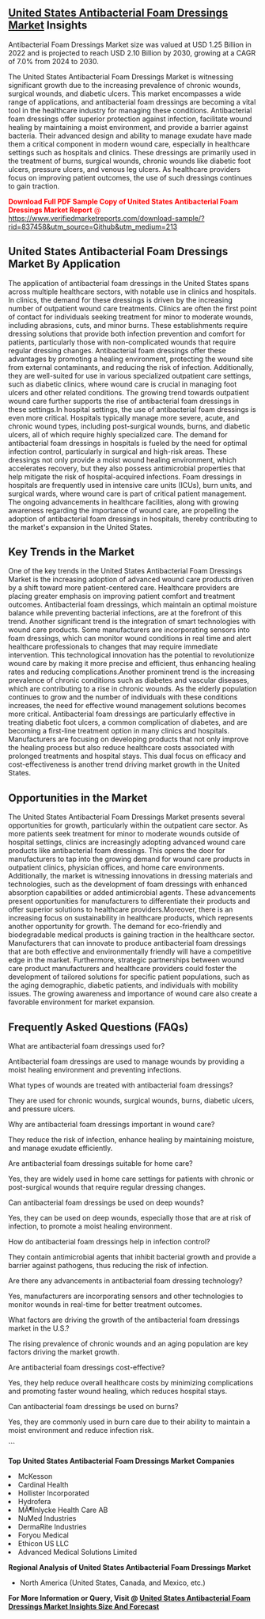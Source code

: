 <h2><a href="https://www.verifiedmarketreports.com/download-sample/?rid=837458&amp;utm_source=Github&amp;utm_medium=213" target="_blank">United States Antibacterial Foam Dressings Market</a> Insights</h2><p>Antibacterial Foam Dressings Market size was valued at USD 1.25 Billion in 2022 and is projected to reach USD 2.10 Billion by 2030, growing at a CAGR of 7.0% from 2024 to 2030.</p><p><p>The United States Antibacterial Foam Dressings Market is witnessing significant growth due to the increasing prevalence of chronic wounds, surgical wounds, and diabetic ulcers. This market encompasses a wide range of applications, and antibacterial foam dressings are becoming a vital tool in the healthcare industry for managing these conditions. Antibacterial foam dressings offer superior protection against infection, facilitate wound healing by maintaining a moist environment, and provide a barrier against bacteria. Their advanced design and ability to manage exudate have made them a critical component in modern wound care, especially in healthcare settings such as hospitals and clinics. These dressings are primarily used in the treatment of burns, surgical wounds, chronic wounds like diabetic foot ulcers, pressure ulcers, and venous leg ulcers. As healthcare providers focus on improving patient outcomes, the use of such dressings continues to gain traction. <p><span class=""><span style="color: #ff0000;"><strong>Download Full PDF Sample Copy of United States Antibacterial Foam Dressings Market Report</strong> @ </span><a href="https://www.verifiedmarketreports.com/download-sample/?rid=837458&amp;utm_source=Github&amp;utm_medium=213" target="_blank">https://www.verifiedmarketreports.com/download-sample/?rid=837458&amp;utm_source=Github&amp;utm_medium=213</a></span></p></p><h2>United States Antibacterial Foam Dressings Market By Application</h2><p>The application of antibacterial foam dressings in the United States spans across multiple healthcare sectors, with notable use in clinics and hospitals. In clinics, the demand for these dressings is driven by the increasing number of outpatient wound care treatments. Clinics are often the first point of contact for individuals seeking treatment for minor to moderate wounds, including abrasions, cuts, and minor burns. These establishments require dressing solutions that provide both infection prevention and comfort for patients, particularly those with non-complicated wounds that require regular dressing changes. Antibacterial foam dressings offer these advantages by promoting a healing environment, protecting the wound site from external contaminants, and reducing the risk of infection. Additionally, they are well-suited for use in various specialized outpatient care settings, such as diabetic clinics, where wound care is crucial in managing foot ulcers and other related conditions. The growing trend towards outpatient wound care further supports the rise of antibacterial foam dressings in these settings.In hospital settings, the use of antibacterial foam dressings is even more critical. Hospitals typically manage more severe, acute, and chronic wound types, including post-surgical wounds, burns, and diabetic ulcers, all of which require highly specialized care. The demand for antibacterial foam dressings in hospitals is fueled by the need for optimal infection control, particularly in surgical and high-risk areas. These dressings not only provide a moist wound healing environment, which accelerates recovery, but they also possess antimicrobial properties that help mitigate the risk of hospital-acquired infections. Foam dressings in hospitals are frequently used in intensive care units (ICUs), burn units, and surgical wards, where wound care is part of critical patient management. The ongoing advancements in healthcare facilities, along with growing awareness regarding the importance of wound care, are propelling the adoption of antibacterial foam dressings in hospitals, thereby contributing to the market's expansion in the United States.<h2>Key Trends in the Market</h2><p>One of the key trends in the United States Antibacterial Foam Dressings Market is the increasing adoption of advanced wound care products driven by a shift toward more patient-centered care. Healthcare providers are placing greater emphasis on improving patient comfort and treatment outcomes. Antibacterial foam dressings, which maintain an optimal moisture balance while preventing bacterial infections, are at the forefront of this trend. Another significant trend is the integration of smart technologies with wound care products. Some manufacturers are incorporating sensors into foam dressings, which can monitor wound conditions in real time and alert healthcare professionals to changes that may require immediate intervention. This technological innovation has the potential to revolutionize wound care by making it more precise and efficient, thus enhancing healing rates and reducing complications.Another prominent trend is the increasing prevalence of chronic conditions such as diabetes and vascular diseases, which are contributing to a rise in chronic wounds. As the elderly population continues to grow and the number of individuals with these conditions increases, the need for effective wound management solutions becomes more critical. Antibacterial foam dressings are particularly effective in treating diabetic foot ulcers, a common complication of diabetes, and are becoming a first-line treatment option in many clinics and hospitals. Manufacturers are focusing on developing products that not only improve the healing process but also reduce healthcare costs associated with prolonged treatments and hospital stays. This dual focus on efficacy and cost-effectiveness is another trend driving market growth in the United States.<h2>Opportunities in the Market</h2><p>The United States Antibacterial Foam Dressings Market presents several opportunities for growth, particularly within the outpatient care sector. As more patients seek treatment for minor to moderate wounds outside of hospital settings, clinics are increasingly adopting advanced wound care products like antibacterial foam dressings. This opens the door for manufacturers to tap into the growing demand for wound care products in outpatient clinics, physician offices, and home care environments. Additionally, the market is witnessing innovations in dressing materials and technologies, such as the development of foam dressings with enhanced absorption capabilities or added antimicrobial agents. These advancements present opportunities for manufacturers to differentiate their products and offer superior solutions to healthcare providers.Moreover, there is an increasing focus on sustainability in healthcare products, which represents another opportunity for growth. The demand for eco-friendly and biodegradable medical products is gaining traction in the healthcare sector. Manufacturers that can innovate to produce antibacterial foam dressings that are both effective and environmentally friendly will have a competitive edge in the market. Furthermore, strategic partnerships between wound care product manufacturers and healthcare providers could foster the development of tailored solutions for specific patient populations, such as the aging demographic, diabetic patients, and individuals with mobility issues. The growing awareness and importance of wound care also create a favorable environment for market expansion.<h2>Frequently Asked Questions (FAQs)</h2><p>What are antibacterial foam dressings used for?</p><p>Antibacterial foam dressings are used to manage wounds by providing a moist healing environment and preventing infections.</p><p>What types of wounds are treated with antibacterial foam dressings?</p><p>They are used for chronic wounds, surgical wounds, burns, diabetic ulcers, and pressure ulcers.</p><p>Why are antibacterial foam dressings important in wound care?</p><p>They reduce the risk of infection, enhance healing by maintaining moisture, and manage exudate efficiently.</p><p>Are antibacterial foam dressings suitable for home care?</p><p>Yes, they are widely used in home care settings for patients with chronic or post-surgical wounds that require regular dressing changes.</p><p>Can antibacterial foam dressings be used on deep wounds?</p><p>Yes, they can be used on deep wounds, especially those that are at risk of infection, to promote a moist healing environment.</p><p>How do antibacterial foam dressings help in infection control?</p><p>They contain antimicrobial agents that inhibit bacterial growth and provide a barrier against pathogens, thus reducing the risk of infection.</p><p>Are there any advancements in antibacterial foam dressing technology?</p><p>Yes, manufacturers are incorporating sensors and other technologies to monitor wounds in real-time for better treatment outcomes.</p><p>What factors are driving the growth of the antibacterial foam dressings market in the U.S.?</p><p>The rising prevalence of chronic wounds and an aging population are key factors driving the market growth.</p><p>Are antibacterial foam dressings cost-effective?</p><p>Yes, they help reduce overall healthcare costs by minimizing complications and promoting faster wound healing, which reduces hospital stays.</p><p>Can antibacterial foam dressings be used on burns?</p><p>Yes, they are commonly used in burn care due to their ability to maintain a moist environment and reduce infection risk.</p>```</p><p><strong>Top United States Antibacterial Foam Dressings Market Companies</strong></p><div data-test-id=""><p><li>McKesson</li><li> Cardinal Health</li><li> Hollister Incorporated</li><li> Hydrofera</li><li> MÃ¶lnlycke Health Care AB</li><li> NuMed Industries</li><li> DermaRite Industries</li><li> Foryou Medical</li><li> Ethicon US LLC</li><li> Advanced Medical Solutions Limited</li></p><div><strong>Regional Analysis of&nbsp;United States Antibacterial Foam Dressings Market</strong></div><ul><li dir="ltr"><p dir="ltr">North America&nbsp;(United States, Canada, and Mexico, etc.)</p></li></ul><p><strong>For More Information or Query, Visit @&nbsp;</strong><strong><a href="https://www.verifiedmarketreports.com/product/antibacterial-foam-dressings-market/?utm_source=Github&amp;utm_medium=213" target="_blank">United States Antibacterial Foam Dressings Market Insights Size And Forecast</a></strong></p></div>
